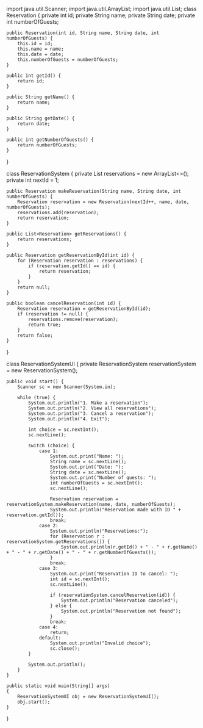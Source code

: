 import java.util.Scanner;
import java.util.ArrayList;
import java.util.List;
class Reservation {
    private int id;
    private String name;
    private String date;
    private int numberOfGuests;

    public Reservation(int id, String name, String date, int numberOfGuests) {
        this.id = id;
        this.name = name;
        this.date = date;
        this.numberOfGuests = numberOfGuests;
    }

    public int getId() {
        return id;
    }

    public String getName() {
        return name;
    }

    public String getDate() {
        return date;
    }

    public int getNumberOfGuests() {
        return numberOfGuests;
    }
}


 class ReservationSystem {
    private List<Reservation> reservations = new ArrayList<>();
    private int nextId = 1;

    public Reservation makeReservation(String name, String date, int numberOfGuests) {
        Reservation reservation = new Reservation(nextId++, name, date, numberOfGuests);
        reservations.add(reservation);
        return reservation;
    }

    public List<Reservation> getReservations() {
        return reservations;
    }

    public Reservation getReservationById(int id) {
        for (Reservation reservation : reservations) {
            if (reservation.getId() == id) {
                return reservation;
            }
        }
        return null;
    }

    public boolean cancelReservation(int id) {
        Reservation reservation = getReservationById(id);
        if (reservation != null) {
            reservations.remove(reservation);
            return true;
        }
        return false;
    }
}


 class ReservationSystemUI {
    private ReservationSystem reservationSystem = new ReservationSystem();

    public void start() {
        Scanner sc = new Scanner(System.in);

        while (true) {
            System.out.println("1. Make a reservation");
            System.out.println("2. View all reservations");
            System.out.println("3. Cancel a reservation");
            System.out.println("4. Exit");

            int choice = sc.nextInt();
            sc.nextLine();

            switch (choice) {
                case 1:
                    System.out.print("Name: ");
                    String name = sc.nextLine();
                    System.out.print("Date: ");
                    String date = sc.nextLine();
                    System.out.print("Number of guests: ");
                    int numberOfGuests = sc.nextInt();
                    sc.nextLine();

                    Reservation reservation = reservationSystem.makeReservation(name, date, numberOfGuests);
                    System.out.println("Reservation made with ID " + reservation.getId());
                    break;
                case 2:
                    System.out.println("Reservations:");
                    for (Reservation r : reservationSystem.getReservations()) {
                        System.out.println(r.getId() + " - " + r.getName() + " - " + r.getDate() + " - " + r.getNumberOfGuests());
                    }
                    break;
                case 3:
                    System.out.print("Reservation ID to cancel: ");
                    int id = sc.nextInt();
                    sc.nextLine();

                    if (reservationSystem.cancelReservation(id)) {
                        System.out.println("Reservation canceled");
                    } else {
                        System.out.println("Reservation not found");
                    }
                    break;
                case 4:
                    return;
                default:
                    System.out.println("Invalid choice");
                    sc.close();
            }

            System.out.println();
        }
    }

    public static void main(String[] args)
    {
        ReservationSystemUI obj = new ReservationSystemUI();
        obj.start();
    }
}
